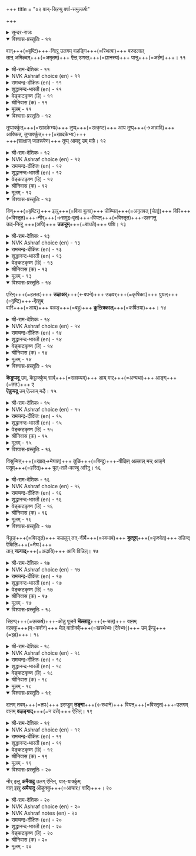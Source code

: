 +++
title = "०२ वान्-सिऱप्पु वर्षा-समुत्कर्षः"

+++

<details><summary>सुन्दर-राजः</summary>

तस्य भगवतस् सर्वेशस्याज्ञया सञ्चाल्यमाने जगति  
धर्मार्थकामानां पुरुषार्थानां त्रयाणां हेतुभूताया वृष्टेर्  
महिमा ऽत्राधिकारे प्रतिपाद्यते
</details>

<details open><summary>विश्वास-प्रस्तुतिः - ११</summary>

वाऩ्+++(=वृष्टि)+++-निऩ्ऱु उलगम् वऴङ्गि+++(=स्थित्वा)+++ वरुदलाल्  
ताऩ् अमिऴ्दम्+++(=अमृतम्)+++ ऎऩ्ऱ् उणरऱ्+++(=ज्ञानस्य)+++ पाऱ्ऱु+++(=अर्हम्)+++। ११  
</details>

<details><summary>श्री-राम-देशिकः - ११</summary>

लोकोऽयं **जीवति** सदा  
यतो वर्षेण हेतुना ।  
लोक-स्थिति-करं वर्षं  
ततो ऽमृतम् इदं **विदुः** ॥ ११॥
</details>

<details><summary>NVK Ashraf choice (en) - ११</summary>

००११  
Rain is deemed a nectar of life  
As its unfailing fall sustains the world. *  
(Satguru Subramuniyaswami)  
</details>

<details><summary>रामचन्द्र-दीक्षितः (en) - ११</summary>

11\. vāṉ niṉṟu ulakam vaḻaṅki varutalāṉ,  
tāṉ amiḻtam eṉṟu uṇaral pāṟṟu.

11\. The world for its existence depends on unfailing rainfall; the rain may well be regarded as the nectar of life.  
</details>

<details><summary>शुद्धानन्द-भारती (en) - ११</summary>

1\. வான்நின்று உலகம் வழங்கி வருதலால்  
தான்அமிழ்தம் என்றுணரற் பாற்று  
The genial rain ambrosia call:  
The world but lasts while rain shall fall.         11  
</details>

<details><summary>वेङ्कटकृष्ण (हि) - ११</summary>

11
उचित समय की वृष्टि से, जीवित है संसार ।  
मानी जाती है तभी, वृष्टि अमृत की धार ॥
</details>

<details><summary>श्रीनिवास (क) - ११</summary>

11. मळयिन्दले लोकवु वर्धिसुत्तदॆ; अदुदरिन्द अदु अमृतक्कॆ सम   

</details>

<details><summary>मूलम् - ११</summary>

वाऩ्निऩ्ऱु उलगम् वऴङ्गि वरुदलाल्  
ताऩ्अमिऴ्दम् ऎऩ्ऱुणरऱ् पाऱ्ऱु। ११  
</details>

<details open><summary>विश्वास-प्रस्तुतिः - १२</summary>

तुप्पार्क्कुत्+++(=खादकेभ्यः)+++ तुप्प्+++(=उत्कृष्ट)+++ आय तुप्प्+++(→अन्नादि)+++ आक्कित्, तुप्पार्क्कुत्+++(=खादकेभ्यः)+++  
+++(साक्षाज् जलरूपेण)+++ तुप्प् आयदू उम् मऴै। १२  
</details>

<details><summary>श्री-राम-देशिकः - १२</summary>

आहारापेक्ष-लोकस्य  
भोज्यं धान्यादिकं बहु ।  
उत्पाद्य पेयताम् एति  
स्वयं वर्षं जलात्मना ॥ १२॥
</details>

<details><summary>NVK Ashraf choice (en) - १२</summary>

००१२  
Rain is not only a consumable for the consumer  
But also begets other consumables.  
(K. Kannan)  
</details>

<details><summary>रामचन्द्र-दीक्षितः (en) - १२</summary>

12\. tuppārkkut tuppu āya tuppu ākki, tuppārkkut  
tuppu āyatūum maḻai.

12\. The rain is the source of all articles of food that man needs. It becomes his drink too.  
</details>

<details><summary>शुद्धानन्द-भारती (en) - १२</summary>

2\. துப்பார்க்குத் துப்பாய துப்பாக்கித் துப்பார்க்குத்  
துப்பாய தூஉம் மழை  
The rain begets the food we eat  
And forms a food and drink concrete.         12  
</details>

<details><summary>वेङ्कटकृष्ण (हि) - १२</summary>

12
आहारी को अति रुचिर‍, अन्नरूप आहार ।  
वृष्ति सृष्टि कर फिर स्वयं, बनती है आहार ॥
</details>

<details><summary>श्रीनिवास (क) - १२</summary>

12. उण्णुववरिगॆ तक्क उणिसन्नु बॆळॆयॆलु नॆरवागुवुदु मळॆ ; नीरडिकॆयिन्द बळलिदवरिगॆ ताने उणिसागुवुदु मळॆ.

</details>

<details><summary>मूलम् - १२</summary>

तुप्पार्क्कुत् तुप्पाय तुप्पाक्कित् तुप्पार्क्कुत्  
तुप्पाय तूउम् मऴै। १२  
</details>

<details open><summary>विश्वास-प्रस्तुतिः - १३</summary>

विण्+++(=वृष्टिर्)+++ इऩ्ऱु+++(=विना बुत्वा)+++ पॊय्प्पिऩ्+++(=अनृतवत् [चेत्])+++ विरि+++(=विस्तृत)+++-नीर्+++(→समुद्र-वृत)+++-वियऩ्+++(=विस्तृत)+++-उलगत्तु  
उळ्-निऩ्ऱु +++(अपि)+++ **उडऱ्ऱुम्**+++(=बाधते)+++ पशि। १३  
</details>

<details><summary>श्री-राम-देशिकः - १३</summary>

चतुर्भिः सागरैर् देशे  
व्याप्ते ऽपि क्षुद् इयं स्थिता ।  
प्राणिनो **बाधते** मेघे  
यथा-कालम् अवर्षति ॥ १३॥
</details>

<details><summary>NVK Ashraf choice (en) - १३</summary>

००१३  
This vast world, with expanse of seas,  
Will still suffer with famine if clouds deceive rain.  
(N.V.K. Ashraf)  
</details>

<details><summary>रामचन्द्र-दीक्षितः (en) - १३</summary>

13\. viṇ iṉṟu poyppiṉ, virinīr viyaṉ ulakattu-  
uḷ niṉṟu uṭaṟṟum paci.

13\. Hunger would stalk abroad and torment this wide sea-girt world were the rims to fail in time.  
</details>

<details><summary>शुद्धानन्द-भारती (en) - १३</summary>

3\. விண்இன்று பொய்ப்பின் விரிநீர் வியனுலகத்து  
உள்நின்று உடற்றும் பசி  
Let clouds their visits stay, and dearth  
Distresses all the sea-girt earth.         13  
</details>

<details><summary>वेङ्कटकृष्ण (हि) - १३</summary>

13
बादल-दल बरसे नहीं, यदि मौसम में चूक ।  
जलधि-धिरे भूलोक में, क्षुत से हो आति हूक ॥
</details>

<details><summary>श्रीनिवास (क) - १३</summary>

13. मळॆ बारदॆ होदरॆ सुत्तलू नीरिनिन्द व्यापिसिद ई लोकवन्नु हसिवु काडुत्तदॆ.

</details>

<details><summary>मूलम् - १३</summary>

विण्इऩ्ऱु पॊय्प्पिऩ् विरिनीर् वियऩुलगत्तु  
उळ्निऩ्ऱु उडऱ्ऱुम् पसि। १३  
</details>

<details open><summary>विश्वास-प्रस्तुतिः - १४</summary>

एरिऩ्+++(=हलतः)+++ **उऴाअर्**+++(←वपने)+++ उऴवर्+++(=कृषिकाः)+++ पुयल्+++(=वृष्टि)+++-ऎऩ्ऩुम्  
वारि+++(=आय)+++ वळङ्+++(=बहु)+++ **कुऩ्ऱिक्काल्**+++(=कर्षितया)+++। १४  
</details>

<details><summary>श्री-राम-देशिकः - १४</summary>

नष्टायां वर्षसम्पत्तौ धान्योत्पादनतत्पराः ।  
लाङ्गलेन भुवं नैव कर्षयेयुः कृषीवलाः ॥ १४॥
</details>

<details><summary>NVK Ashraf choice (en) - १४</summary>

००१४  
If that bounty called rain decrease,  
Ploughing by ploughmen would also cease.  
(N.V.K. Ashraf)  
</details>

<details><summary>रामचन्द्र-दीक्षितः (en) - १४</summary>

14\. ēriṉ uḻāar uḻavar, puyal eṉṉum  
vāri vaḷam kuṉṟikkāl.

14\. The cultivators would cease to plough were the clouds’ free supply of water to fail.  
</details>

<details><summary>शुद्धानन्द-भारती (en) - १४</summary>

4\. ஏரின் உழாஅர் உழவர் புயலென்னும்  
வாரி வளங்குன்றிக் கால்  
Unless the fruitful shower descend,  
The ploughman's sacred toil must end.         14  
</details>

<details><summary>वेङ्कटकृष्ण (हि) - १४</summary>

14
कर्षक जन से खेत में, हल न चलाया जाय ।  
धन-वर्षा-संपत्ति की, कम होती यदि आय ॥
</details>

<details><summary>श्रीनिवास (क) - १४</summary>

14. मोडदिन्द सुरियुव मळॆय नीरिनाश्रयवु बलगुन्दितादरॆ रैतर व्यवसायवू निन्तन्तॆये

</details>

<details><summary>मूलम् - १४</summary>

एरिऩ् उऴाअर् उऴवर् पुयल्ऎऩ्ऩुम्  
वारि वळङ्गुऩ्ऱिक् काल्। १४  
</details>

<details open><summary>विश्वास-प्रस्तुतिः - १५</summary>

**कॆडुप्पदू** उम्, कॆट्टार्क्कुच् सार्व्+++(=सहाय्यम्)+++ आय् मऱ्ऱ्+++(=अन्यथा)+++ आङ्ग्+++(=ततः)+++ ए  
**ऎडुप्पदू** उम् ऎल्लाम् मऴै। १५  
</details>

<details><summary>श्री-राम-देशिकः - १५</summary>

वर्षं त्व् अवर्षज् जगतीं  
**नाशयित्वा** कदाचन ।  
अथ स्वयम् अनावृष्टि-  
**बाधिताम्** अपि **रक्षति** ॥ १५॥
</details>

<details><summary>NVK Ashraf choice (en) - १५</summary>

००१५  
Rain holds the power of ruin.  
Rain also lifts up those it has ruined.  
(Norman Cutler)  
</details>

<details><summary>रामचन्द्र-दीक्षितः (en) - १५</summary>

15\. keṭuppatūum, keṭṭārkkuc cārvāy maṟṟu āṅkē  
eṭuppatūum, ellām maḻai.

15\. It is the rain that afflicts man and it is its fall that relieves him.  
</details>

<details><summary>शुद्धानन्द-भारती (en) - १५</summary>

5\. கெடுப்பதூஉங் கெட்டார்க்குச் சார்வாய்மற் றாங்கே  
எடுப்பதூஉம் எல்லாம் மழை  
Destruction it may sometimes pour,  
But only rain can life restore.         15  
</details>

<details><summary>वेङ्कटकृष्ण (हि) - १५</summary>

15
वर्षा है ही आति प्रबल, सब को कर बरबाद ।  
फिर दुखियों का साथ दे, करे वही आबाद ॥
</details>

<details><summary>श्रीनिवास (क) - १५</summary>

15. सकालक्कॆ सुरियदॆ, मळॆ मनुष्यन बाळन्नु कॆडिसुत्तदॆ. अदे रीति सकालक्कॆ सुरिदु, कॆट्ट मनुष्यनन्नु मेलॆत्तुवुदू मळॆये.

</details>

<details><summary>मूलम् - १५</summary>

कॆडुप्पदूउम् कॆट्टार्क्कुच् चार्वाय्मऱ् ऱाङ्गे  
ऎडुप्पदूउम् ऎल्लाम् मऴै। १५  
</details>

<details open><summary>विश्वास-प्रस्तुतिः - १६</summary>

विसुम्बिऩ्+++(=खात्→मेघात्)+++ तुळि+++(=बिन्दु)+++-वीऴिऩ् अल्लाल् मऱ्ऱ् आङ्गे  
पसुम्+++(=हरित्)+++ पुल्-तलै-काण्बु अरिदु। १६  
</details>

<details><summary>श्री-राम-देशिकः - १६</summary>

जलानां बिन्दवो मेघात्  
**न पतेयुर्** यदि क्षितौ ।  
लोके **द्रष्टुं न** शक्यन्ते  
हरितास् तृण-सम्पदः ॥ १६॥
</details>

<details><summary>NVK Ashraf choice (en) - १६</summary>

००१६  
If clouds stop dropping raindrops,  
Even blades of grass will stop rising. *  
(P.S. Sundaram), (N.V.K. Ashraf)  
</details>

<details><summary>रामचन्द्र-दीक्षितः (en) - १६</summary>

16\. vicumpiṉ tuḷi vīḻiṉ allāl, maṟṟu āṅkē  
pacum pul talai kāṇpu aritu.

16\. If the clouds were to withhold rain not even a blade of grass would rustle on earth.  
</details>

<details><summary>शुद्धानन्द-भारती (en) - १६</summary>

6\. விசும்பின் துளிவீழின் அல்லால்மற் றாங்கே  
பசும்புல் தலைகாண்பு அரிது  
No grassy blade its head will rear,  
If from the cloud no drop appear.         16  
</details>

<details><summary>वेङ्कटकृष्ण (हि) - १६</summary>

16
बिना हुए आकाश से, रिमझिम रिमझिम वृष्टि ।  
हरि भरी तृण नोक भी, आयेगी नहीं दृष्टि ॥
</details>

<details><summary>श्रीनिवास (क) - १६</summary>

16. आकाशदिन्द मळॆहनि बेळदॆ, हसिरु हुल्लु कूड तलॆयॆत्तदु.

</details>

<details><summary>मूलम् - १६</summary>

विसुम्बिऩ् तुळिवीऴिऩ् अल्लाल्मऱ् ऱाङ्गे  
पसुम्बुल् तलैगाण्बु अरिदु। १६  
</details>

<details open><summary>विश्वास-प्रस्तुतिः - १७</summary>

नॆडुङ्+++(=विस्तृतं)+++ कडलुम् तऩ्-नीर्मै+++(=स्वभावं)+++ **कुऩ्ऱुम्**+++(=कृश्येत्)+++ तडिन्द् ऎऴिलि+++(=मेघः)+++  
ताऩ् **नल्गाद्**+++(=अदायि)+++ आगि विडिऩ्। १७  
</details>

<details><summary>श्री-राम-देशिकः - १७</summary>

**पीत्वा** जल-निधिं लोके  
यदि मेघो **न वर्षति** ।  
अगाधोऽप्य् उदधिस् तेन  
समृद्धि-रहितो भवेत् ॥ १७॥
</details>

<details><summary>NVK Ashraf choice (en) - १७</summary>

००१७  
Even the vast sea will lose its richness,  
If clouds cease and fail to bestow.  
(N.V.K. Ashraf), (J. Narayanaswamy)  
</details>

<details><summary>रामचन्द्र-दीक्षितः (en) - १७</summary>

17\. neṭuṅ kaṭalum taṉ nīrmai kuṉṟum, taṭintu eḻili-  
tāṉ nalkātu ākiviṭiṉ.

17\. Even the illimitable deep shrinks if the clouds do not pour and replenish it.  
</details>

<details><summary>शुद्धानन्द-भारती (en) - १७</summary>

7\. நெடுங்கடலும் தன்நீர்மை குன்றும் தடிந்தெழிலி  
தான்நல்கா தாகி விடின்  
The ocean's wealth will waste away,  
Except the cloud its stores repay.         17  
</details>

<details><summary>वेङ्कटकृष्ण (हि) - १७</summary>

17
घटा घटा कर जल‍धि को, यदि न करे फिर दान ।  
विस्तृत बड़े समुद्र का, पानी उतरा जान ॥
</details>

<details><summary>श्रीनिवास (क) - १७</summary>

17. मोडवु मळॆयन्नु सुरिसुव कृपॆतोरदॆ होदल्लि, कडलिन अपार जलसम्पत्तु कूड कुग्गिहोगुवुदु.

</details>

<details><summary>मूलम् - १७</summary>

नॆडुङ्गडलुम् तऩ्नीर्मै कुऩ्ऱुम् तडिन्दॆऴिलि  
ताऩ्नल्गा तागि विडिऩ्। १७  
</details>

<details open><summary>विश्वास-प्रस्तुतिः - १८</summary>

सिऱप्प्+++(=उत्कर्ष)+++-ऒडु पूजऩै **चॆल्लादु**+++(←चल्)+++ वाऩम्  
वऱक्कु+++(म्=कर्शनं)+++ मेल् वाऩोर्क्क्+++(=खस्थेभ्यः [देवेभ्यः])+++ उम् ईण्डु+++(=इह)+++। १८  
</details>

<details><summary>श्री-राम-देशिकः - १८</summary>

देवताराधनं नित्यं  
विशेषाद् उत्सवादिकम् ।  
लोके **नैव प्रवर्तेत**  
मेघो यदि **न वर्षति** ॥ १८॥
</details>

<details><summary>NVK Ashraf choice (en) - १८</summary>

००१८  
If the heavens dry up, the very gods  
Will lack festival and worship.  
(P.S. Sundaram)  
</details>

<details><summary>रामचन्द्र-दीक्षितः (en) - १८</summary>

18\. ciṟappoṭu pūcaṉai cellātu-vāṉam  
vaṟakkumēl, vāṉōrkkum, īṇṭu.

18\. If the rains were to fail there would be no more o£ferings and festivals to the gods.  
</details>

<details><summary>शुद्धानन्द-भारती (en) - १८</summary>

8\. சிறப்பொடு பூசனை செல்லாது வானம்  
வறக்குமேல் வானோர்க்கும் ஈண்டு  
The earth, beneath a barren sky,  
Would offerings for the gods deny.         18  
</details>

<details><summary>वेङ्कटकृष्ण (हि) - १८</summary>

18
देवाराधन नित्य का, उत्सव सहित अमंद ।  
वृष्टि न हो तो भूमि पर, हो जावेगा बंद ॥
</details>

<details><summary>श्रीनिवास (क) - १८</summary>

18. ई लोकदल्लि मळॆ सुरियदिद्दरॆ, मेलु लोकदल्लिरुव देवतॆगळिगू जनरु पूजॆ, उत्सवगळन्नु वैभवदिन्द नडॆसुवुदिल्ल.

</details>

<details><summary>मूलम् - १८</summary>

सिऱप्पॊडु पूसऩै सॆल्लादु वाऩम्  
वऱक्कुमेल् वाऩोर्क्कुम् ईण्डु। १८  
</details>

<details open><summary>विश्वास-प्रस्तुतिः - १९</summary>

दाऩम् तवम्+++(=तपः)+++ इरण्डुम् **तङ्गा**+++(←स्थाने)+++ वियऩ्+++(=विस्तृत)+++-उलगम्  
वाऩम् **वऴङ्गाद्**+++(=न दत्ते)+++ ऎऩिऩ्। १९  
</details>

<details><summary>श्री-राम-देशिकः - १९</summary>

परार्थम् इह यद् दानम्  
आत्मार्थञ् चेह यत् तपः ।  
उभयं **न भवेल्** लोके  
यदि देवो **न वर्षति** ॥ १९॥
</details>

<details><summary>NVK Ashraf choice (en) - १९</summary>

००१९  
Both charity and penance would cease in this vast world,  
Should heavens fail to deliver.  
(N.V.K. Ashraf)  
</details>

<details><summary>रामचन्द्र-दीक्षितः (en) - १९</summary>

19\. tāṉam tavam iraṇṭum taṅkā, viyaṉ ulakam  
vāṉam vaḻaṅkātu eṉiṉ.

19\. If the rains were to fail, there would neither be alms nor penance on this wide earth.  
</details>

<details><summary>शुद्धानन्द-भारती (en) - १९</summary>

9\. தானம் தவம்இரண்டும் தங்கா வியன்உலகம்  
வானம் வழங்கா தெனின்.  
Were heaven above to fail below  
Nor alms nor penance earth would show.         19  
</details>

<details><summary>वेङ्कटकृष्ण (हि) - १९</summary>

19
इस विस्तृत संसार में, दान पुण्य तप कर्म ।  
यदि पानी बरसे नहीं, टिकें न दोनों कर्म ॥
</details>

<details><summary>श्रीनिवास (क) - १९</summary>

19. मळॆयागदे होदरॆ ई लोकदल्लि दान, तपस्सु ऎरडू नॆलॆसि इरुवुदिल्ल.

</details>

<details><summary>मूलम् - १९</summary>

ताऩम् तवम्इरण्डुम् तङ्गा वियऩ्उलगम्  
वाऩम् वऴङ्गा तॆऩिऩ्। १९  
</details>

<details open><summary>विश्वास-प्रस्तुतिः - २०</summary>

नीर् इऩ्ऱु **अमैयादु** उलग् ऎऩिऩ्, यार्-यार्क्कुम्  
वाऩ् इऩ्ऱु **अमैयादु** ऒऴुक्कु+++(=आचारः/ वारि)+++। २०  
</details>

<details><summary>श्री-राम-देशिकः - २०</summary>

जलाभावे **लोकयात्रा**  
सर्वेषाम् एव देहिनाम् ।  
**न** स्यात्; वर्षं विना नैतत्;  
सदाचारादिकं तथा ॥ २०॥
</details>

<details><summary>NVK Ashraf choice (en) - २०</summary>

००२०  
If the world cannot exist without water,  
Neither can water exist without rain. *  
(P.S. Sundaram), (Satguru Subramuniyaswami)  
</details>

<details><summary>NVK Ashraf notes (en) - २०</summary>

२०. The word "ऒऴुक्कु" could be taken to mean either "conduct/virtue" or "flow/discharge/water". Thus, an alternate, but equally valid translation is: "If life cannot be sustained without water, virtue too depends on rain" - (S.M. Diaz). Using the other meaning, the couplet could also be translated as: "Life cannot exist without water, nor can flowing water without rain" – (N.V.K. Ashraf). 
</details>

<details><summary>रामचन्द्र-दीक्षितः (en) - २०</summary>

20\. nīr iṉṟu amaiyātu ulakueṉiṉ, yāryārkkum  
vāṉ iṉṟu amaiyātu oḻukku.

20\. The world cannot exist without water; there will be no ceaseless supply without rainfall.
</details>

<details><summary>शुद्धानन्द-भारती (en) - २०</summary>

10\. நீர்இன்று அமையாது உலகெனின் யார்யார்க்கும்  
வான்இன்று அமையாது ஒழுக்கு  
Water is life that comes from rain  
Sans rain our duties go in vain.         20  
</details>

<details><summary>वेङ्कटकृष्ण (हि) - २०</summary>

20
नीर बिना भूलोक का, ज्यों न चले व्यापार ।  
कभी किसी में नहिं टिके, वर्षा बिन आचार ॥
</details>

<details><summary>श्रीनिवास (क) - २०</summary>

20. नीरिनिन्दले लोकाचार ऎल्ल; मळॆ बारदिद्दरॆ, ऒळ्ळॆय आचार नडवळिकॆगळू नॆलॆयागि निल्लुवुदिल्ल.
</details>

<details><summary>मूलम् - २०</summary>

नीर्इऩ्ऱु अमैयादु उलगॆऩिऩ् यार्यार्क्कुम्  
वाऩ्इऩ्ऱु अमैयादु ऒऴुक्कु। २०  
</details>


